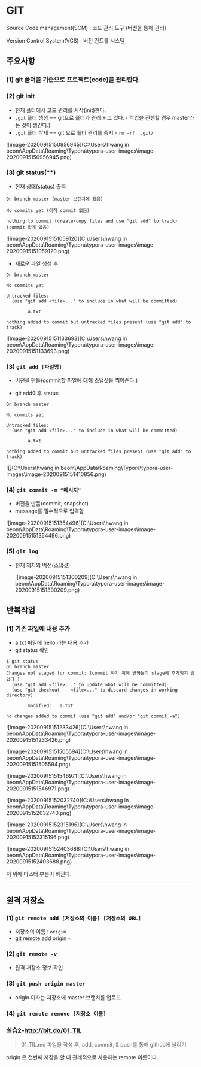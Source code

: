 # GIT

Source Code management(SCM) : 코드 관리 도구 (버전을 통해 관리)

Version Control System(VCS) : 버전 컨트롤 시스템



## 주요사항



### (1) git 폴더를 기준으로 프로젝트(code)를 관리한다.



### (2) git init

- 현재 폴더에서 코드 관리를 시작(init)한다.
- `.git` 폴더 생성 == git으로 폴더가 관리 되고 있다. ( 작업을 진행할 경우 master라는 것이 생긴다.)
- `.git` 폴더 삭제 == git 으로 폴더 관리를 중지 - `rm -rf  .git/`



![image-20200915150956945](C:\Users\hwang in beom\AppData\Roaming\Typora\typora-user-images\image-20200915150956945.png)





### (3) git status(**)

- 현재 상태(status) 출력

```shell
On branch master (master 브랜치에 있음)

No commits yet (아직 commit 없음)

nothing to commit (create/copy files and use "git add" to track)
(commit 할게 없음)
```

![image-20200915151059120](C:\Users\hwang in beom\AppData\Roaming\Typora\typora-user-images\image-20200915151059120.png)



- 새로운 파일 생성 후

```shell
On branch master

No commits yet

Untracked files:
  (use "git add <file>..." to include in what will be committed)

        a.txt

nothing added to commit but untracked files present (use "git add" to track)

```



![image-20200915151133693](C:\Users\hwang in beom\AppData\Roaming\Typora\typora-user-images\image-20200915151133693.png)



### (3) `git add [파일명]`

- 버전을 만들(commit할 파일에 대해 스냅샷을 찍어준다.)

- git add이후 statue

```shell
On branch master

No commits yet

Untracked files:
  (use "git add <file>..." to include in what will be committed)

        a.txt

nothing added to commit but untracked files present (use "git add" to track)

```

![](C:\Users\hwang in beom\AppData\Roaming\Typora\typora-user-images\image-20200915151410856.png)



### (4) `git commit -m "메시지"`  

- 버전을 만듬(commit, snapshot)
- message를 필수적으로 입력함



![image-20200915151354496](C:\Users\hwang in beom\AppData\Roaming\Typora\typora-user-images\image-20200915151354496.png)

### (5) `git log` 

- 현재 까지의 버전(스냅샷)

  ![image-20200915151300209](C:\Users\hwang in beom\AppData\Roaming\Typora\typora-user-images\image-20200915151300209.png)



## 반복작업

### (1) 기존 파일에 내용 추가

- a.txt 파일에 hello 라는 내용 추가
- git status 확인

```shell
$ git status
On branch master
Changes not staged for commit: (commit 하기 위해 변화들이 stage에 추가되지 않았다.)
  (use "git add <file>..." to update what will be committed)
  (use "git checkout -- <file>..." to discard changes in working directory)

        modified:   a.txt

no changes added to commit (use "git add" and/or "git commit -a")
```

![image-20200915151233426](C:\Users\hwang in beom\AppData\Roaming\Typora\typora-user-images\image-20200915151233426.png)

![image-20200915151505594](C:\Users\hwang in beom\AppData\Roaming\Typora\typora-user-images\image-20200915151505594.png)





![image-20200915151546971](C:\Users\hwang in beom\AppData\Roaming\Typora\typora-user-images\image-20200915151546971.png)



![image-20200915152032740](C:\Users\hwang in beom\AppData\Roaming\Typora\typora-user-images\image-20200915152032740.png)



![image-20200915152315196](C:\Users\hwang in beom\AppData\Roaming\Typora\typora-user-images\image-20200915152315196.png)



![image-20200915152403688](C:\Users\hwang in beom\AppData\Roaming\Typora\typora-user-images\image-20200915152403688.png)

저 위에 마스터 부분이 바뀐다.





----



## 원격 저장소



### (1) `git remote add [저장소의 이름] [저장소의 URL]`

- 저장소의 이름 :  `origin`
- git remote add origin ~

### (2) `git remote -v`

- 원격 저장소 정보 확인

### (3)  `git push origin master`

- origin 이라는 저장소에 master 브랜치를 업로드

### (4) `git remote remove [저장소 이름]`







### 실습2-http://bit.do/01_TIL

> 01_TIL.md 파일을 작성 후, add, commit, & push를 통해 github에 올리기



 origin 은 첫번째 저장을 할 때 관례적으로 사용하는 remote 이름이다.

